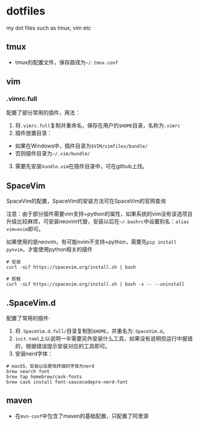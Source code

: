 # dotfiles

my dot files such as tmux, vim etc 

## tmux
- tmux的配置文件，保存路径为`~/.tmux.conf`

## vim

### .vimrc.full

配置了部分常用的插件，用法：

1. 将`.vimrc.full`复制并重命名，保存在用户的`$HOME`目录，名称为`.vimrc`
2. 插件放置目录：
  - 如果在Windows中，插件目录为`$VIM/vimfiles/bundle/`
  - 否则插件目录为`~/.vim/bundle/`
3.  需要先安装`Vundle.vim`在插件目录中，可在github上找。

## SpaceVim

SpaceVim的配置，SpaceVim的安装方法可在SpaceVim的官网查询

注意：由于部分插件需要vim支持+python的属性，如果系统的vim没有该选项且升级比较麻烦，可安装neovim代替，安装以后在`~/.bashrc`中设置别名：`alias vim=nvim`即可。

如果使用的是neovim，有可能nvim不支持+python，需要先`pip install pynvim`，才能使用python相关的插件

```
# 安装
curl -sLf https://spacevim.org/install.sh | bash

# 卸载
curl -sLf https://spacevim.org/install.sh | bash -s -- --uninstall
```

## .SpaceVim.d

配置了常用的插件·

1. 将`.SpaceVim.d.full/`目录复制到`$HOME`，并重名为`.SpaceVim.d`。
2. `init.toml`上以说明一半需要另外安装什么工具，如果没有说明但运行中报错的，根据错误提示安装对应的工具即可。
3. 安装nerd字体：
  ```
  # macOS，安装以后更改终端的字体为nerd
  brew search font
  brew tap homebrew/cask-fonts
  brew cask install font-saucecodepro-nerd-font
  ```

## maven

- 在`mvn-conf`中包含了maven的基础配置，只配置了阿里源
